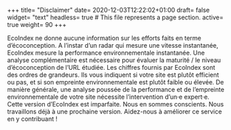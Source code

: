 +++
title= "Disclaimer"
date= 2020-12-03T12:22:02+01:00
draft= false
widget= "text"
headless= true  # This file represents a page section.
active= true
weight= 90
+++

EcoIndex ne donne aucune information sur les efforts faits en terme d’écoconception. A l’instar d’un radar qui mesure
une vitesse instantanée, EcoIndex mesure la performance environnementale instantanée. Une analyse complémentaire est
nécessaire pour évaluer la maturité / le niveau d’écoconception de l’URL étudiée. Les chiffres fournis par EcoIndex sont
des ordres de grandeurs. Ils vous indiquent si votre site est plutôt efficient ou pas, et si son empreinte
environnementale est plutôt faible ou élevée. De manière générale, une analyse poussée de la performance et de
l’empreinte environnementale de votre site nécessite l’intervention d’un·e expert·e. Cette version d’EcoIndex est
imparfaite. Nous en sommes conscients. Nous travaillons déjà à une prochaine version. Aidez-nous à améliorer ce service
en y contribuant !
